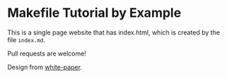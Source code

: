 Makefile Tutorial by Example
========

This is a single page website that has index.html, which is created by the file `index.md`.

Pull requests are welcome!

Design from [white-paper](https://github.com/vinitkumar/white-paper).
